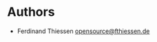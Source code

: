 <!--
  - SPDX-FileCopyrightText: 2024 Nextcloud GmbH and Nextcloud contributors
  - SPDX-License-Identifier: MIT
-->
# Authors

- Ferdinand Thiessen <opensource@fthiessen.de>

